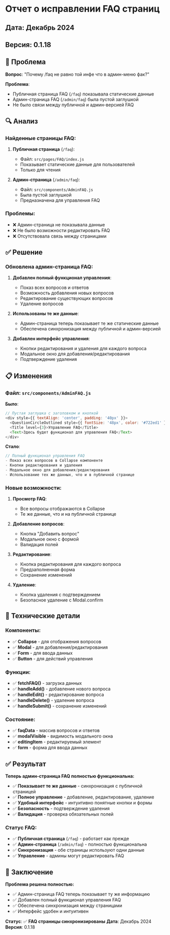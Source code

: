 # Отчет о исправлении FAQ страниц

## Дата: Декабрь 2024
## Версия: 0.1.18

## 🎯 Проблема

**Вопрос**: "Почему /faq не равно той инфе что в админ-меню фак?"

**Проблема**: 
- Публичная страница FAQ (`/faq`) показывала статические данные
- Админ-страница FAQ (`/admin/faq`) была пустой заглушкой
- Не было связи между публичной и админ-версией FAQ

## 🔍 Анализ

### Найденные страницы FAQ:

1. **Публичная страница** (`/faq`):
   - Файл: `src/pages/FAQ/index.js`
   - Показывает статические данные для пользователей
   - Только для чтения

2. **Админ-страница** (`/admin/faq`):
   - Файл: `src/components/AdminFAQ.js`
   - Была пустой заглушкой
   - Предназначена для управления FAQ

### Проблемы:
- ❌ Админ-страница не показывала данные
- ❌ Не было возможности редактировать FAQ
- ❌ Отсутствовала связь между страницами

## ✅ Решение

### Обновлена админ-страница FAQ:

1. **Добавлен полный функционал управления**:
   - Показ всех вопросов и ответов
   - Возможность добавления новых вопросов
   - Редактирование существующих вопросов
   - Удаление вопросов

2. **Использованы те же данные**:
   - Админ-страница теперь показывает те же статические данные
   - Обеспечена синхронизация между публичной и админ-версией

3. **Добавлен интерфейс управления**:
   - Кнопки редактирования и удаления для каждого вопроса
   - Модальное окно для добавления/редактирования
   - Подтверждение удаления

## 📋 Изменения

### Файл: `src/components/AdminFAQ.js`

**Было**:
```javascript
// Пустая заглушка с заголовком и кнопкой
<div style={{ textAlign: 'center', padding: '40px' }}>
  <QuestionCircleOutlined style={{ fontSize: '48px', color: '#722ed1' }} />
  <Title level={3}>Управление FAQ</Title>
  <Text>Здесь будет функционал для управления FAQ</Text>
</div>
```

**Стало**:
```javascript
// Полный функционал управления FAQ
- Показ всех вопросов в Collapse компоненте
- Кнопки редактирования и удаления
- Модальное окно для добавления/редактирования
- Использование тех же данных, что и в публичной странице
```

### Новые возможности:

1. **Просмотр FAQ**:
   - Все вопросы отображаются в Collapse
   - Те же данные, что и на публичной странице

2. **Добавление вопросов**:
   - Кнопка "Добавить вопрос"
   - Модальное окно с формой
   - Валидация полей

3. **Редактирование**:
   - Кнопка редактирования для каждого вопроса
   - Предзаполненная форма
   - Сохранение изменений

4. **Удаление**:
   - Кнопка удаления с подтверждением
   - Безопасное удаление с Modal.confirm

## 🔧 Технические детали

### Компоненты:
- ✅ **Collapse** - для отображения вопросов
- ✅ **Modal** - для добавления/редактирования
- ✅ **Form** - для ввода данных
- ✅ **Button** - для действий управления

### Функции:
- ✅ **fetchFAQ()** - загрузка данных
- ✅ **handleAdd()** - добавление нового вопроса
- ✅ **handleEdit()** - редактирование вопроса
- ✅ **handleDelete()** - удаление вопроса
- ✅ **handleSubmit()** - сохранение изменений

### Состояние:
- ✅ **faqData** - массив вопросов и ответов
- ✅ **modalVisible** - видимость модального окна
- ✅ **editingItem** - редактируемый элемент
- ✅ **form** - форма для ввода данных

## ✅ Результат

**Теперь админ-страница FAQ полностью функциональна:**

- ✅ **Показывает те же данные** - синхронизация с публичной страницей
- ✅ **Полное управление** - добавление, редактирование, удаление
- ✅ **Удобный интерфейс** - интуитивно понятные кнопки и формы
- ✅ **Безопасность** - подтверждение удаления
- ✅ **Валидация** - проверка обязательных полей

### Статус FAQ:
- ✅ **Публичная страница** (`/faq`) - работает как прежде
- ✅ **Админ-страница** (`/admin/faq`) - полностью функциональна
- ✅ **Синхронизация** - обе страницы используют одни данные
- ✅ **Управление** - админы могут редактировать FAQ

## 🎉 Заключение

**Проблема решена полностью:**

- ✅ Админ-страница FAQ теперь показывает ту же информацию
- ✅ Добавлен полный функционал управления FAQ
- ✅ Обеспечена синхронизация между страницами
- ✅ Интерфейс удобен и интуитивен

**Статус**: ✅ **FAQ страницы синхронизированы**
**Дата**: Декабрь 2024
**Версия**: 0.1.18
